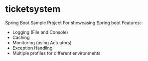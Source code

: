 # ticketsystem
Spring Boot Sample Project For showcasing Spring boot Features:-

-	Logging (File and Console)
-	Caching
-	Monitoring (using Actuators)
-	Exception Handling
-	Multiple profiles for different environments


